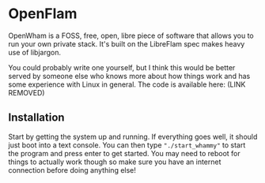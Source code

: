 # OpenFlam


OpenWham is a FOSS, free, open, libre piece of software that allows you to run your own private stack. It's built on the LibreFlam spec makes heavy use of libjargon. 

You could probably write one yourself, but I think this would be better served by someone else who knows more about how things work and has some experience with Linux in general. The code is available here: (LINK REMOVED)

## Installation

Start by getting the system up and running. If everything goes well, it should just boot into a text console. You can then type `"./start_whammy"` to start the program and press enter to get started. You may need to reboot for things to actually work though so make sure you have an internet connection before doing anything else!
